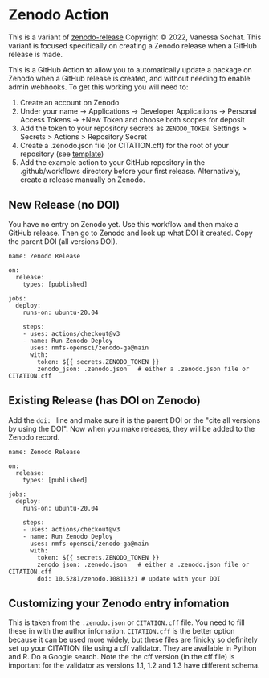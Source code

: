 # Zenodo Action
This is a variant of [zenodo-release](https://github.com/rseng/zenodo-release) Copyright © 2022, Vanessa Sochat. This variant is focused specifically on creating a Zenodo release when a GitHub release is made.

This is a GitHub Action to allow you to automatically update a package on Zenodo
when a GitHub release is created, and without needing to enable admin webhooks. To get this working you will need to:

1. Create an account on Zenodo
2. Under your name -> Applications -> Developer Applications -> Personal Access Tokens -> +New Token and choose both scopes for deposit
3. Add the token to your repository secrets as `ZENODO_TOKEN`. Settings > Secrets > Actions > Repository Secret
4. Create a .zenodo.json file (or CITATION.cff) for the root of your repository (see [template](.zenodo.json))
5. Add the example action to your GitHub repository in the .github/workflows directory before your first release. Alternatively, create a release manually on Zenodo.

## New Release (no DOI)

You have no entry on Zenodo yet. Use this workflow and then make a GitHub release. Then go to Zenodo and look up what DOI it created. Copy the parent DOI (all versions DOI).

```
name: Zenodo Release

on:
  release:
    types: [published]

jobs:
  deploy:
    runs-on: ubuntu-20.04

    steps:
    - uses: actions/checkout@v3
    - name: Run Zenodo Deploy
      uses: nmfs-opensci/zenodo-ga@main
      with:
        token: ${{ secrets.ZENODO_TOKEN }}
        zenodo_json: .zenodo.json   # either a .zenodo.json file or CITATION.cff
```

## Existing Release (has DOI on Zenodo)

Add the `doi: ` line and make sure it is the parent DOI or the "cite all versions by using the DOI". Now when you make releases, they will be added to the Zenodo record.

```
name: Zenodo Release

on:
  release:
    types: [published]

jobs:
  deploy:
    runs-on: ubuntu-20.04

    steps:
    - uses: actions/checkout@v3
    - name: Run Zenodo Deploy
      uses: nmfs-opensci/zenodo-ga@main
      with:
        token: ${{ secrets.ZENODO_TOKEN }}
        zenodo_json: .zenodo.json   # either a .zenodo.json file or CITATION.cff
        doi: 10.5281/zenodo.10811321 # update with your DOI
```

## Customizing your Zenodo entry infomation

This is taken from the `.zenodo.json` or `CITATION.cff` file. You need to fill these in with the author infomation. `CITATION.cff` is the better option because it can be used more widely, but these files are finicky so definitely set up your CITATION file using a cff validator. They are available in Python and R. Do a Google search. Note the the cff version (in the cff file) is important for the validator as versions 1.1, 1.2 and 1.3 have different schema.

